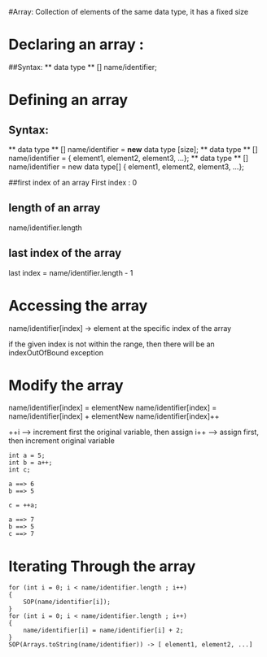 #Array: Collection of elements of the same data type, it has a fixed size
# Declaring an array :
##Syntax:
** data type ** [] name/identifier;

# Defining an array 
## Syntax:
** data type ** [] name/identifier = **new** data type [size]; 
** data type ** [] name/identifier  = { element1, element2, element3, ...};
** data type ** [] name/identifier = new data type[] { element1, element2, element3, ...};

##first index of an array
First index : 0
## length of an array 
name/identifier.length
## last index of the array 
last index = name/identifier.length - 1
# Accessing the array 
name/identifier[index]  -> element at the specific index of the array 

if the given index is not within the range, then there will be an indexOutOfBound exception 


# Modify the array 
name/identifier[index]  = elementNew
name/identifier[index]  = name/identifier[index] + elementNew
name/identifier[index]++


++i --> increment first the original variable, then assign
i++ --> assign first, then increment original variable

	int a = 5; 
	int b = a++;
	int c; 
	
	a ==> 6
	b ==> 5
	
	c = ++a;
	
	a ==> 7
	b ==> 5
	c ==> 7

# Iterating Through the array 

	for (int i = 0; i < name/identifier.length ; i++)
	{
		SOP(name/identifier[i]);
	}
	for (int i = 0; i < name/identifier.length ; i++)
	{
		name/identifier[i] = name/identifier[i] + 2;
	}
	SOP(Arrays.toString(name/identifier)) -> [ element1, element2, ...] 